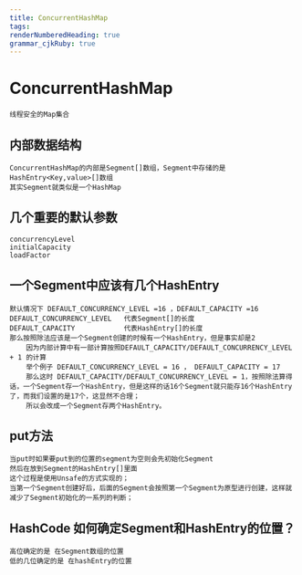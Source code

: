 ```yaml
---
title: ConcurrentHashMap
tags: 
renderNumberedHeading: true
grammar_cjkRuby: true
---
```



# ConcurrentHashMap
	线程安全的Map集合
## 内部数据结构
	ConcurrentHashMap的内部是Segment[]数组，Segment中存储的是HashEntry<Key,value>[]数组
	其实Segment就类似是一个HashMap
	
## 几个重要的默认参数
	concurrencyLevel
	initialCapacity
	loadFactor

## 一个Segment中应该有几个HashEntry
	默认情况下 DEFAULT_CONCURRENCY_LEVEL =16 ，DEFAULT_CAPACITY =16
	DEFAULT_CONCURRENCY_LEVEL	代表Segment[]的长度
	DEFAULT_CAPACITY			代表HashEntry[]的长度
	那么按照除法应该是一个Segment创建的时候有一个HashEntry，但是事实却是2
		因为内部计算中有一部计算按照DEFAULT_CAPACITY/DEFAULT_CONCURRENCY_LEVEL + 1 的计算
		举个例子 DEFAULT_CONCURRENCY_LEVEL = 16 ， DEFAULT_CAPACITY = 17
		那么这时 DEFAULT_CAPACITY/DEFAULT_CONCURRENCY_LEVEL = 1，按照除法算得话，一个Segment存一个HashEntry，但是这样的话16个Segment就只能存16个HashEntry了，而我们设置的是17个，这显然不合理；
		所以会改成一个Segment存两个HashEntry。

## put方法

	当put时如果要put到的位置的segment为空则会先初始化Segment
	然后在放到Segment的HashEntry[]里面
	这个过程是使用Unsafe的方式实现的；
	当第一个Segment创建好后，后面的Segment会按照第一个Segment为原型进行创建，这样就减少了Segment初始化的一系列的判断；

## HashCode 如何确定Segment和HashEntry的位置？
	高位确定的是 在Segment数组的位置
	低的几位确定的是 在hashEntry的位置
	